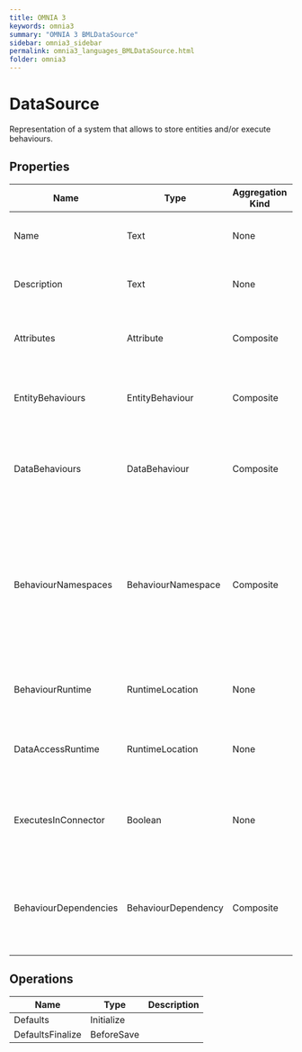 ```yaml
---
title: OMNIA 3
keywords: omnia3
summary: "OMNIA 3 BMLDataSource"
sidebar: omnia3_sidebar
permalink: omnia3_languages_BMLDataSource.html
folder: omnia3
---
```


# DataSource
Representation of a system that allows to store entities and/or execute behaviours.
## Properties

| Name | Type | Aggregation Kind | Multiplicity | Length | Description |
| --------- | --------- | --------- | --------- | --------- | --------- |
| Name | Text | None | 1..1 | 1..24 | The name of the entity (unique identifier). |
| Description | Text | None | 0..1 | 0..1024 | The textual explanation of the entities' purpose. |
| Attributes | Attribute | Composite | 0..* | None | A collection of entries that allows to define entity' structure. |
| EntityBehaviours | EntityBehaviour | Composite | 0..* | None | A collection of entries representing how the entity behaves. |
| DataBehaviours | DataBehaviour | Composite | 0..* | None | A collection of entries representing how the entity' data is stored and retrieved. |
| BehaviourNamespaces | BehaviourNamespace | Composite | 0..* | None | A collection of entries representing the coding namespaces to be included (as usings) on code generated with your data and entity behaviours. |
| BehaviourRuntime | RuntimeLocation | None | 1..1 | None | The location where the entitys' behaviours are executed. |
| DataAccessRuntime | RuntimeLocation | None | 1..1 | None | The location where the data behaviours are executed. |
| ExecutesInConnector | Boolean | None | 1..1 | None | Indicates if the Data Source is executed using the platform's connector. |
| BehaviourDependencies | BehaviourDependency | Composite | 0..* | None | A collection of entries that allows to define which dependencies are loaded in the Data Source. |

## Operations

| Name | Type | Description |
| --------- | --------- | --------- |
| Defaults | Initialize |  |
| DefaultsFinalize | BeforeSave |  |

